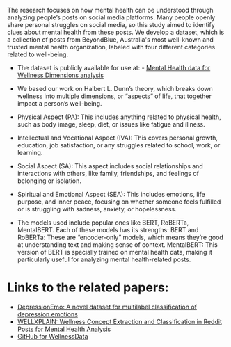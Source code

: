 The research focuses on how mental health can be understood through analyzing people’s posts on social media platforms. Many people openly share personal struggles on social media, so this study aimed to identify clues about mental health from these posts.
We develop a dataset, which is a collection of posts from BeyondBlue, Australia's most well-known and trusted mental health organization, labeled with four different categories related to well-being.
- The dataset is publicly available for use at: - [Mental Health data for Wellness Dimensions analysis](https://huggingface.co/datasets/hebashakeel/Bert-classification-wellness)
- We based our work on Halbert L. Dunn’s theory, which breaks down wellness into multiple dimensions, or “aspects” of life, that together impact a person’s well-being.
- Physical Aspect (PA): This includes anything related to physical health, such as body image, sleep, diet, or issues like fatigue and illness.
- Intellectual and Vocational Aspect (IVA): This covers personal growth, education, job satisfaction, or any struggles related to school, work, or learning.
- Social Aspect (SA): This aspect includes social relationships and interactions with others, like family, friendships, and feelings of belonging or isolation.
- Spiritual and Emotional Aspect (SEA): This includes emotions, life purpose, and inner peace, focusing on whether someone feels fulfilled or is struggling with sadness, anxiety, or hopelessness.

- The models used include popular ones like BERT, RoBERTa, MentalBERT. Each of these models has its strengths: BERT and RoBERTa: These are “encoder-only” models, which means they’re good at understanding text and making sense of context. MentalBERT: This version of BERT is specially trained on mental health data, making it particularly useful for analyzing mental health-related posts.



# Links to the related papers: 

- [DepressionEmo: A novel dataset for multilabel classification of depression emotions](https://arxiv.org/pdf/2401.04655)
- [WELLXPLAIN: Wellness Concept Extraction and Classification in Reddit Posts for Mental Health Analysis](https://arxiv.org/pdf/2308.13710)
- [GitHub for WellnessData](https://github.com/drmuskangarg/WellnessDimensions)
